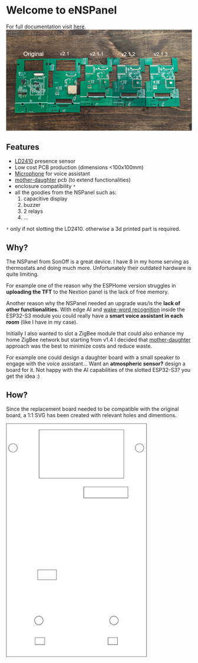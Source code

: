 # Welcome to eNSPanel

For full documentation visit [here](https://enspanel-docs.andreabaccega.com/).
![all-pcbs.png](images/all-pcbs.png)
## Features

- [LD2410](modules/presence.md) presence sensor
- Low cost PCB production (dimensions <100x100mm)
- [Microphone](modules/microphone.md) for voice assistant
- [mother-daughter](daughter.md) pcb (to extend functionalities)
- enclosure compatibility `*`
- all the goodies from the NSPanel such as:
  1. capacitive display
  2. buzzer 
  3. 2 relays
  4. ...

`*` only if not slotting the LD2410. otherwise a 3d printed part is required.


## Why?

The NSPanel from SonOff is a great device. I have 8 in my home serving as thermostats and doing much more. Unfortunately their outdated hardware is quite limiting. 

For example one of the reason why the ESPHome version struggles in **uploading the TFT** to the Nextion panel is the lack of free memory.

Another reason why the NSPanel needed an upgrade was/is the **lack of other functionalities.** With edge AI and [wake-word recognition](microwakeword.md) inside the ESP32-S3 module you could really have a **smart voice assistant in each room** (like I have in my case).

Initially I also wanted to slot a ZigBee module that could also enhance my home ZigBee network but starting from v1.4 I decided that [mother-daughter](daughter.md) approach was the best to minimize costs and reduce waste.

For example one could design a daughter board with a small speaker to engage with the voice assistant... Want an **atmospheric sensor?** design a board for it. Not happy with the AI capabilities of the slotted ESP32-S3? you get the idea :)

## How?

Since the replacement board needed to be compatible with the original board, a 1:1 SVG has been created with relevant holes and dimentions.  

![Reference SVG](images/nspanel.svg)
